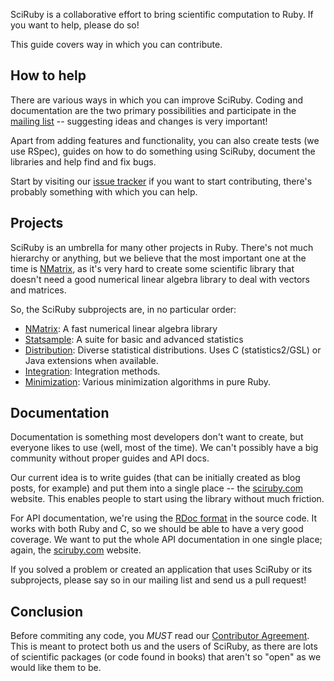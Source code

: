 SciRuby is a collaborative effort to bring scientific computation to Ruby. If you want to help, please do so!

This guide covers way in which you can contribute.

## How to help

There are various ways in which you can improve SciRuby. Coding and documentation are the two primary possibilities and participate in the [mailing list][mailing-list] -- suggesting ideas and changes is very important!

Apart from adding features and functionality, you can also create tests (we use RSpec), guides on how to do something using SciRuby, document the libraries and help find and fix bugs.

Start by visiting our [issue tracker](https://github.com/SciRuby/sciruby/issues?state=open) if you want to start contributing, there's probably something with which you can help.

## Projects

SciRuby is an umbrella for many other projects in Ruby. There's not much hierarchy or anything, but we believe that the most important one at the time is [NMatrix][nmatrix], as it's very hard to create some scientific library that doesn't need a good numerical linear algebra library to deal with vectors and matrices.

So, the SciRuby subprojects are, in no particular order:

- [NMatrix][nmatrix]: A fast numerical linear algebra library
- [Statsample][statsample]: A suite for basic and advanced statistics
- [Distribution][distribution]: Diverse statistical distributions. Uses C (statistics2/GSL) or Java extensions when available.
- [Integration][integration]: Integration methods.
- [Minimization][minimization]: Various minimization algorithms in pure Ruby.

## Documentation

Documentation is something most developers don't want to create, but everyone likes to use (well, most of the time). We can't possibly have a big community without proper guides and API docs.

Our current idea is to write guides (that can be initially created as blog posts, for example) and put them into a single place -- the [sciruby.com][sciruby] website. This enables people to start using the library without much friction.

For API documentation, we're using the [RDoc format][rdoc] in the source code. It works with both Ruby and C, so we should be able to have a very good coverage. We want to put the whole API documentation in one single place; again, the [sciruby.com][sciruby] website.

If you solved a problem or created an application that uses SciRuby or its subprojects, please say so in our mailing list and send us a pull request!

## Conclusion

Before commiting any code, you *MUST* read our [Contributor Agreement](http://github.com/SciRuby/sciruby/wiki/Contributor-Agreement). This is meant to protect both us and the users of SciRuby, as there are lots of scientific packages (or code found in books) that aren't so "open" as we would like them to be.

[mailing-list]: https://groups.google.com/forum/?fromgroups#!forum/sciruby-dev
[sciruby]: http://sciruby.com
[nmatrix]: https://github.com/sciruby/nmatrix
[statsample]: https://github.com/SciRuby/statsample
[distribution]: https://github.com/SciRuby/distribution
[integration]: https://github.com/SciRuby/integration
[minimization]: https://github.com/SciRuby/minimization
[rdoc]: http://rdoc.rubyforge.org/
